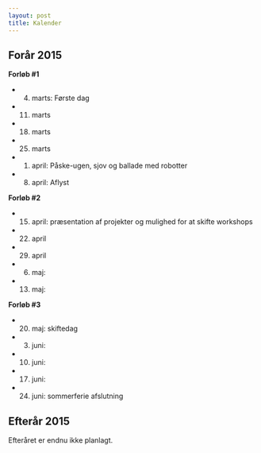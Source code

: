 ```yaml
---
layout: post
title: Kalender
---
```


Forår 2015
----------

**Forløb #1**

 * 4. marts: Første dag
 * 11. marts
 * 18. marts
 * 25. marts
 * 1. april: Påske-ugen, sjov og ballade med robotter
 * 8. april: Aflyst

**Forløb #2**

 * 15. april: præsentation af projekter og mulighed for at skifte
  workshops
 * 22. april
 * 29. april
 * 6. maj:
 * 13. maj:

**Forløb #3**

 * 20. maj: skiftedag
 * 3. juni:
 * 10. juni:
 * 17. juni:
 * 24. juni: sommerferie afslutning


Efterår 2015
----------
Efteråret er endnu ikke planlagt.
